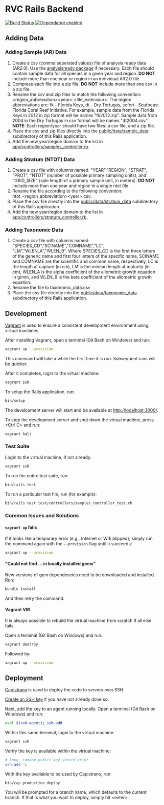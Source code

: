 # RVC Rails Backend

[![Build Status](https://github.com/jeremiaheb/rvc_rails/actions/workflows/ci.yml/badge.svg)](https://github.com/jeremiaheb/rvc_rails/actions/workflows/ci.yml)
[![Dependabot enabled](https://img.shields.io/badge/dependabot-enabled-025e8c?logo=Dependabot)](https://github.com/jeremiaheb/rvc_rails/security/dependabot)

## Adding Data

### Adding Sample (AR) Data

1. Create a csv (comma seperated values) file of analysis ready data (AR2.0). Use the [analysisready package](https://github.com/jeremiaheb/analysisready) if necessary. Each file should contain sample data for all species in a given year and region. **DO NOT** include more than one year or region in an individual AR2.0 file.
1. Compress each file into a zip file. **DO NOT** include more than one csv in a zip file.
1. Rename the csv and zip files to match the following convention: &lt;region\_abbreviation&gt;&lt;year&gt;.&lt;file\_extension&gt;. The region abbreviations are: fk - Florida Keys, dt - Dry Tortugas, sefcri - Southeast Florida Coral Reef Initiative. For example, sample data from the Florida Keys in 2012 in zip format will be names "fk2012.zip". Sample data from 2004 in the Dry Tortugas in csv format will be names "dt2004.csv". **NOTE**: Each region/year should have two files: a csv file, and a zip file.
1. Place the csv and zip files directly into the [public/data/sample_data](public/data/sample_data) subdirectory of this Rails application.
1. Add the new year/region domain to the list in [app/controllers/samples_controller.rb](app/controllers/samples_controller.rb).

### Adding Stratum (NTOT) Data

1. Create a csv file with columns named: "YEAR","REGION", "STRAT", "PROT", "NTOT" (number of possible primary sampling units), and "GRID\_SIZE" (side length of a primary sample unit, in meters). **DO NOT** include more than one year and region in a single ntot file.
1. Rename the file according to the following convention: ntot\_&lt;region\_abbreviation&gt;&lt;year&gt;.csv.
1. Place the csv file directly into the [public/data/stratum_data](public/data/stratum_data) subdirectory of this Rails application.
1. Add the new year/region domain to the list in [app/controllers/stratum_controller.rb](app/controllers/stratum_controller.rb).

### Adding Taxonomic Data

1. Create a csv file with columns named: "SPECIES\_CD","SCINAME","COMNAME","LC", "LM","WLEN\_A","WLEN\_B". Where SPECIES\_CD is the first three letters of the generic name and first four letters of the specific name, SCINAME and COMNAME are the scientific and common name, respectively, LC is the length at capture (in cm), LM is the median length at maturity (in cm), WLEN\_A is the alpha coefficient of the allometric growth equation in g/mm, and WLEN\_B is the beta coefficient of the allometric growth equation.
1. Rename the file to taxonomic\_data.csv
1. Place the csv file directly into the [public/data/taxonomic_data](public/data/taxonomic_data) subdirectory of this Rails application.

## Development

[Vagrant](https://developer.hashicorp.com/vagrant) is used to ensure a consistent development environment using virtual machines.

After installing Vagrant, open a terminal (Git Bash on Windows) and run:

```bash
vagrant up --provision
```

This command will take a while the first time it is run. Subsequent runs will be quicker.

After it completes, login to the virtual machine:

```bash
vagrant ssh
```

To setup the Rails application, run:

```bash
bin/setup
```

The development server will start and be available at <http://localhost:3000/>.

To stop the development server and shut down the virtual machine, press &lt;Ctrl C&gt; and run:

```bash
vagrant halt
```

### Test Suite

Login to the virtual machine, if not already:

```bash
vagrant ssh
```

To run the entire test suite, run:

```bash
bin/rails test
```

To run a particular test file, run (for example):

```bash
bin/rails test test/controllers/samples_controller_test.rb
```

### Common Issues and Solutions

#### `vagrant up` fails

If it looks like a temporary error (e.g., Internet or Wifi blipped), simply run the command again with the `--provision` flag until it succeeds:

```bash
vagrant up --provision
```

#### "Could not find ... in locally installed gems"

New versions of gem dependencies need to be downloaded and installed. Run:

```bash
bundle install
```

And then retry the command.

#### Vagrant VM

It is always possible to rebuild the virtual machine from scratch if all else fails.

Open a terminal (Git Bash on Windows) and run:

```bash
vagrant destroy
```

Followed by:

```bash
vagrant up --provision
```

## Deployment

[Capistrano](https://capistranorb.com/) is used to deploy the code to servers over SSH.

[Create an SSH key](https://cloud.google.com/compute/docs/connect/create-ssh-keys#windows-10-or-later) if you have not already done so.

Next, add the key to an agent running locally. Open a terminal (Git Bash on Windows) and run:

```bash
eval $(ssh-agent); ssh-add
```

Within this same terminal, login to the virtual machine:

```bash
vagrant ssh
```

Verify the key is available within the virtual machine:

```bash
# long, random public key should print
ssh-add -L
```

With the key available to be used by Capistrano, run:

```
bin/cap production deploy
```

You will be prompted for a branch name, which defaults to the current branch. If that is what you want to deploy, simply hit &lt;enter&gt;.
